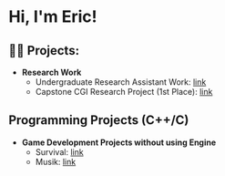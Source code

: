<h1>Hi, I'm Eric!
  
<h2>👨‍💻 Projects:</h2>

- <b>Research Work</b>
  - Undergraduate Research Assistant Work:  [link](https://github.com/ekim633/gmu-ltesniffer)
  - Capstone CGI Research Project (1st Place): [link](https://github.com/ekim633/CGI-Capstone-Project)

<h2> Programming Projects (C++/C) </h2>

- <b>Game Development Projects without using Engine </b>
  - Survival:  [link](https://github.com/ekim633/Survival)
  - Musik:  [link](https://github.com/ekim633/Muzik)
<!--
**ekim633/ekim633** is a ✨ _special_ ✨ repository because its `README.md` (this file) appears on your GitHub profile.

Here are some ideas to get you started:

- 🔭 I’m currently working on ...
- 🌱 I’m currently learning ...
- 👯 I’m looking to collaborate on ...
- 🤔 I’m looking for help with ...
- 💬 Ask me about ...
- 📫 How to reach me: ...
- 😄 Pronouns: ...
- ⚡ Fun fact: ...
-->
